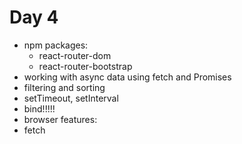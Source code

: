 # Day 4

- npm packages:
  - react-router-dom
  - react-router-bootstrap
- working with async data using fetch and Promises
- filtering and sorting
- setTimeout, setInterval
- bind!!!!!
- browser features:
 - fetch